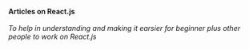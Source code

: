 **Articles on React.js**<br><br>
*To help in understanding and making it earsier for beginner plus other people to work on React.js*
